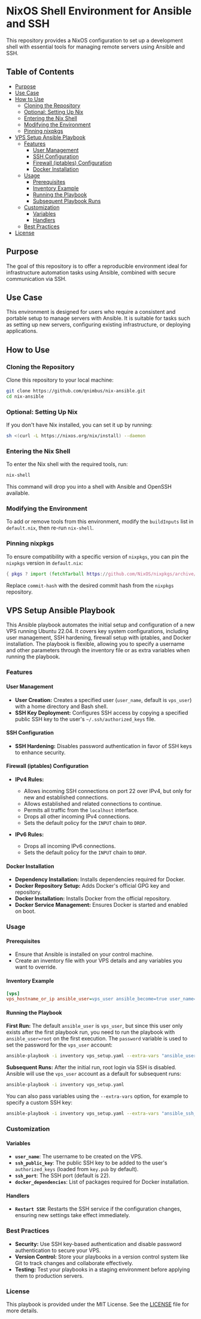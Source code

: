 # NixOS Shell Environment for Ansible and SSH

This repository provides a NixOS configuration to set up a development shell with essential tools for managing remote servers using Ansible and SSH.

## Table of Contents
- [Purpose](#purpose)
- [Use Case](#use-case)
- [How to Use](#how-to-use)
  - [Cloning the Repository](#cloning-the-repository)
  - [Optional: Setting Up Nix](#optional-setting-up-nix)
  - [Entering the Nix Shell](#entering-the-nix-shell)
  - [Modifying the Environment](#modifying-the-environment)
  - [Pinning nixpkgs](#pinning-nixpkgs)
- [VPS Setup Ansible Playbook](#vps-setup-ansible-playbook)
  - [Features](#features)
    - [User Management](#user-management)
    - [SSH Configuration](#ssh-configuration)
    - [Firewall (iptables) Configuration](#firewall-iptables-configuration)
    - [Docker Installation](#docker-installation)
  - [Usage](#usage)
    - [Prerequisites](#prerequisites)
    - [Inventory Example](#inventory-example)
    - [Running the Playbook](#running-the-playbook)
    - [Subsequent Playbook Runs](#subsequent-playbook-runs)
  - [Customization](#customization)
    - [Variables](#variables)
    - [Handlers](#handlers)
  - [Best Practices](#best-practices)
- [License](#license)

## Purpose

The goal of this repository is to offer a reproducible environment ideal for infrastructure automation tasks using Ansible, combined with secure communication via SSH.

## Use Case

This environment is designed for users who require a consistent and portable setup to manage servers with Ansible. It is suitable for tasks such as setting up new servers, configuring existing infrastructure, or deploying applications.

## How to Use

### Cloning the Repository

Clone this repository to your local machine:

```bash
git clone https://github.com/qnimbus/nix-ansible.git
cd nix-ansible
```

### Optional: Setting Up Nix

If you don't have Nix installed, you can set it up by running:

```bash
sh <(curl -L https://nixos.org/nix/install) --daemon
```

### Entering the Nix Shell

To enter the Nix shell with the required tools, run:

```bash
nix-shell
```

This command will drop you into a shell with Ansible and OpenSSH available.

### Modifying the Environment

To add or remove tools from this environment, modify the `buildInputs` list in `default.nix`, then re-run `nix-shell`.

### Pinning nixpkgs

To ensure compatibility with a specific version of `nixpkgs`, you can pin the `nixpkgs` version in `default.nix`:

```nix
{ pkgs ? import (fetchTarball https://github.com/NixOS/nixpkgs/archive/commit-hash.tar.gz) {} }:
```

Replace `commit-hash` with the desired commit hash from the `nixpkgs` repository.

## VPS Setup Ansible Playbook

This Ansible playbook automates the initial setup and configuration of a new VPS running Ubuntu 22.04. It covers key system configurations, including user management, SSH hardening, firewall setup with iptables, and Docker installation. The playbook is flexible, allowing you to specify a username and other parameters through the inventory file or as extra variables when running the playbook.

### Features

#### User Management
- **User Creation:** Creates a specified user (`user_name`, default is `vps_user`) with a home directory and Bash shell.
- **SSH Key Deployment:** Configures SSH access by copying a specified public SSH key to the user's `~/.ssh/authorized_keys` file.

#### SSH Configuration
- **SSH Hardening:** Disables password authentication in favor of SSH keys to enhance security.

#### Firewall (iptables) Configuration
- **IPv4 Rules:**
  - Allows incoming SSH connections on port 22 over IPv4, but only for new and established connections.
  - Allows established and related connections to continue.
  - Permits all traffic from the `localhost` interface.
  - Drops all other incoming IPv4 connections.
  - Sets the default policy for the `INPUT` chain to `DROP`.

- **IPv6 Rules:**
  - Drops all incoming IPv6 connections.
  - Sets the default policy for the `INPUT` chain to `DROP`.

#### Docker Installation
- **Dependency Installation:** Installs dependencies required for Docker.
- **Docker Repository Setup:** Adds Docker's official GPG key and repository.
- **Docker Installation:** Installs Docker from the official repository.
- **Docker Service Management:** Ensures Docker is started and enabled on boot.

### Usage

#### Prerequisites
- Ensure that Ansible is installed on your control machine.
- Create an inventory file with your VPS details and any variables you want to override.

#### Inventory Example
```ini
[vps]
vps_hostname_or_ip ansible_user=vps_user ansible_become=true user_name=vps_user
```

#### Running the Playbook

**First Run:**
The default `ansible_user` is `vps_user`, but since this user only exists after the first playbook run, you need to run the playbook with `ansible_user=root` on the first execution. The `password` variable is used to set the password for the `vps_user` account:

```bash
ansible-playbook -i inventory vps_setup.yaml --extra-vars "ansible_user=root password=secret"
```

**Subsequent Runs:**
After the initial run, root login via SSH is disabled. Ansible will use the `vps_user` account as a default for subsequent runs:

```bash
ansible-playbook -i inventory vps_setup.yaml
```

You can also pass variables using the `--extra-vars` option, for example to specify a custom SSH key:

```bash
ansible-playbook -i inventory vps_setup.yaml --extra-vars "ansible_ssh_private_key_file=./id_ed25519"
```

### Customization

#### Variables
- **`user_name`**: The username to be created on the VPS.
- **`ssh_public_key`**: The public SSH key to be added to the user's `authorized_keys` (loaded from `key.pub` by default).
- **`ssh_port`**: The SSH port (default is 22).
- **`docker_dependencies`**: List of packages required for Docker installation.

#### Handlers
- **`Restart SSH`**: Restarts the SSH service if the configuration changes, ensuring new settings take effect immediately.

### Best Practices
- **Security:** Use SSH key-based authentication and disable password authentication to secure your VPS.
- **Version Control:** Store your playbooks in a version control system like Git to track changes and collaborate effectively.
- **Testing:** Test your playbooks in a staging environment before applying them to production servers.

### License
This playbook is provided under the MIT License. See the [LICENSE](LICENSE) file for more details.
